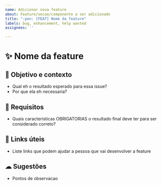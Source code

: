```yaml
---
name: Adicionar nova feature
about: Feature/secao/componente a ser adicionado
title: ":pen: [FEAT] Nome da feature"
labels: bug, enhancement, help wanted
assignees: ''

---
```


# ✨ Nome da feature

## 🎯  Objetivo e contexto

- Qual eh o resultado esperado para essa issue?
- Por que ela eh necessaria?

## 🔏 Requisitos

- Quais caracteristicas OBRIGATORIAS o resultado final deve ter para ser considerado correto?

## 🔖 Links úteis

- Liste links que podem ajudar a pessoa que vai desenvolver a feature 


## ☁ Sugestões

- Pontos de observacao
